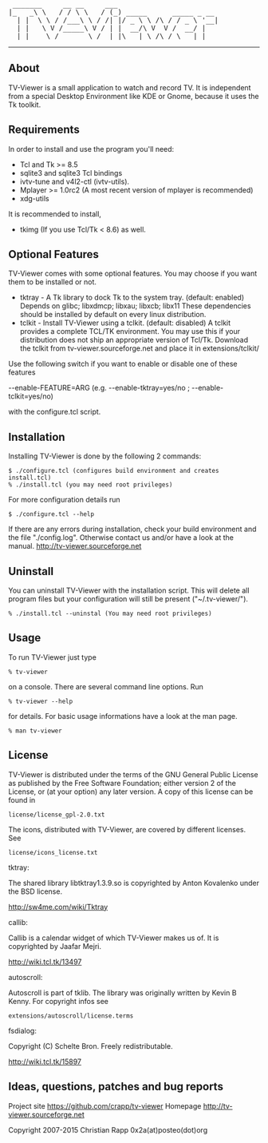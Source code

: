<pre>
 _______     __ __     ___                        
|_   _\ \   / / \ \   / (_) _____      _____ _ __ 
  | |  \ \ / /___\ \ / /| |/ _ \ \ /\ / / _ \ '__|
  | |   \ V /_____\ V / | |  __/\ V  V /  __/ |   
  |_|    \_/       \_/  |_|\___| \_/\_/ \___|_|   
</pre>  
--------------------------------------------------


About
-----
TV-Viewer is a small application to watch and record TV.
It is independent from a special Desktop Environment like KDE or Gnome,
because it uses the Tk toolkit.


Requirements
------------
In order to install and use the program you'll need:
 * Tcl and Tk >= 8.5
 * sqlite3 and sqlite3 Tcl bindings
 * ivtv-tune and v4l2-ctl (ivtv-utils).
 * Mplayer >= 1.0rc2 (A most recent version of mplayer is recommended)
 * xdg-utils

It is recommended to install,
 * tkimg (If you use Tcl/Tk < 8.6)
as well.


Optional Features
-----------------

TV-Viewer comes with some optional features. You may choose if you want 
them to be installed or not.

* tktray -   A Tk library to dock Tk to the system tray. (default: enabled)
             Depends on glibc; libxdmcp; libxau; libxcb; libx11
             These dependencies should be installed by default on every linux
             distribution.
* tclkit -   Install TV-Viewer using a tclkit. (default: disabled)
             A tclkit provides a complete TCL/TK environment. You may use
             this if your distribution does not ship an appropriate version
             of Tcl/Tk. Download the tclkit from tv-viewer.sourceforge.net
             and place it in extensions/tclkit/

Use the following switch if you want to enable or disable one of these features

--enable-FEATURE=ARG (e.g. --enable-tktray=yes/no ; --enable-tclkit=yes/no)

with the configure.tcl script.


Installation
------------
Installing TV-Viewer is done by the following 2 commands:

    $ ./configure.tcl (configures build environment and creates install.tcl)
    % ./install.tcl (you may need root privileges)
For more configuration details run 

    $ ./configure.tcl --help

If there are any errors during installation, check your build environment and 
the file "./config.log". Otherwise contact us and/or have a look at the manual.
http://tv-viewer.sourceforge.net


Uninstall
---------

You can uninstall TV-Viewer with the installation script. This will
delete all program files but your configuration will still be present
("~/.tv-viewer/").

    % ./install.tcl --uninstal (You may need root privileges)


Usage
-----
To run TV-Viewer just type

    % tv-viewer

on a console.
There are several command line options. Run

    % tv-viewer --help

for details.
For basic usage informations have a look at the man page.

    % man tv-viewer


License
-------
TV-Viewer is distributed under the terms of the GNU General Public License
as published by the Free Software Foundation; either version 2 of the
License, or (at your option) any later version. A copy of this license
can be found in 

    license/license_gpl-2.0.txt

The icons, distributed with TV-Viewer, are covered by different licenses. See 

    license/icons_license.txt

tktray:

The shared library libtktray1.3.9.so is copyrighted by Anton Kovalenko under the BSD
license.

http://sw4me.com/wiki/Tktray

callib:

Callib is a calendar widget of which TV-Viewer makes us of. It is copyrighted by Jaafar Mejri.

http://wiki.tcl.tk/13497

autoscroll:

Autoscroll is part of tklib. The library was originally written by Kevin B Kenny.
For copyright infos see 

    extensions/autoscroll/license.terms

fsdialog:

Copyright (C) Schelte Bron. Freely redistributable.

http://wiki.tcl.tk/15897

## Ideas, questions, patches and bug reports ##

Project site https://github.com/crapp/tv-viewer
Homepage http://tv-viewer.sourceforge.net


Copyright 2007-2015 Christian Rapp
0x2a(at)posteo(dot)org
